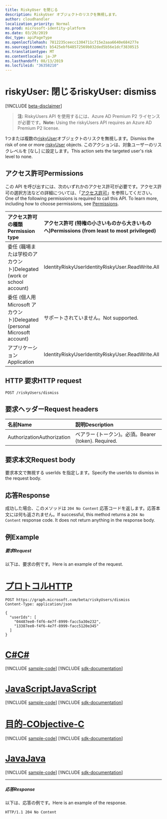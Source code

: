 ```yaml
---
title: RiskyUser を閉じる
description: RiskyUser オブジェクトのリスクを無視します。
author: cloudhandler
localization_priority: Normal
ms.prod: microsoft-identity-platform
ms.date: 03/20/2019
doc_type: apiPageType
ms.openlocfilehash: 7812235ceecc1304711c715e2aaa6640e684277e
ms.sourcegitcommit: b5425ebf648572569b032ded5b56e1dcf3830515
ms.translationtype: MT
ms.contentlocale: ja-JP
ms.lasthandoff: 08/13/2019
ms.locfileid: "36358210"
---
```

# <a name="riskyuser-dismiss"></a><span data-ttu-id="fe648-103">riskyUser: 閉じる</span><span class="sxs-lookup"><span data-stu-id="fe648-103">riskyUser: dismiss</span></span>

[!INCLUDE [beta-disclaimer](../../includes/beta-disclaimer.md)]

><span data-ttu-id="fe648-104">**注:** RiskyUsers API を使用するには、Azure AD Premium P2 ライセンスが必要です。</span><span class="sxs-lookup"><span data-stu-id="fe648-104">**Note:** Using the riskyUsers API requires an Azure AD Premium P2 license.</span></span>

<span data-ttu-id="fe648-105">1つまたは複数の[riskyUser](../resources/riskyuser.md)オブジェクトのリスクを無視します。</span><span class="sxs-lookup"><span data-stu-id="fe648-105">Dismiss the risk of one or more [riskyUser](../resources/riskyuser.md) objects.</span></span> <span data-ttu-id="fe648-106">このアクションは、対象ユーザーのリスクレベルを [なし] に設定します。</span><span class="sxs-lookup"><span data-stu-id="fe648-106">This action sets the targeted user's risk level to none.</span></span>
## <a name="permissions"></a><span data-ttu-id="fe648-107">アクセス許可</span><span class="sxs-lookup"><span data-stu-id="fe648-107">Permissions</span></span>
<span data-ttu-id="fe648-p102">この API を呼び出すには、次のいずれかのアクセス許可が必要です。アクセス許可の選択方法などの詳細については、「[アクセス許可](/graph/permissions-reference)」を参照してください。</span><span class="sxs-lookup"><span data-stu-id="fe648-p102">One of the following permissions is required to call this API. To learn more, including how to choose permissions, see [Permissions](/graph/permissions-reference).</span></span>

|<span data-ttu-id="fe648-110">アクセス許可の種類</span><span class="sxs-lookup"><span data-stu-id="fe648-110">Permission type</span></span>      | <span data-ttu-id="fe648-111">アクセス許可 (特権の小さいものから大きいものへ)</span><span class="sxs-lookup"><span data-stu-id="fe648-111">Permissions (from least to most privileged)</span></span>              |
|:--------------------|:---------------------------------------------------------|
|<span data-ttu-id="fe648-112">委任 (職場または学校のアカウント)</span><span class="sxs-lookup"><span data-stu-id="fe648-112">Delegated (work or school account)</span></span> | <span data-ttu-id="fe648-113">IdentityRiskyUser</span><span class="sxs-lookup"><span data-stu-id="fe648-113">IdentityRiskyUser.ReadWrite.All</span></span>    |
|<span data-ttu-id="fe648-114">委任 (個人用 Microsoft アカウント)</span><span class="sxs-lookup"><span data-stu-id="fe648-114">Delegated (personal Microsoft account)</span></span> | <span data-ttu-id="fe648-115">サポートされていません。</span><span class="sxs-lookup"><span data-stu-id="fe648-115">Not supported.</span></span>    |
|<span data-ttu-id="fe648-116">アプリケーション</span><span class="sxs-lookup"><span data-stu-id="fe648-116">Application</span></span> | <span data-ttu-id="fe648-117">IdentityRiskyUser</span><span class="sxs-lookup"><span data-stu-id="fe648-117">IdentityRiskyUser.ReadWrite.All</span></span> |

## <a name="http-request"></a><span data-ttu-id="fe648-118">HTTP 要求</span><span class="sxs-lookup"><span data-stu-id="fe648-118">HTTP request</span></span>
<!-- { "blockType": "ignored" } -->
```http
POST /riskyUsers/dismiss
```


## <a name="request-headers"></a><span data-ttu-id="fe648-119">要求ヘッダー</span><span class="sxs-lookup"><span data-stu-id="fe648-119">Request headers</span></span>
| <span data-ttu-id="fe648-120">名前</span><span class="sxs-lookup"><span data-stu-id="fe648-120">Name</span></span>      |<span data-ttu-id="fe648-121">説明</span><span class="sxs-lookup"><span data-stu-id="fe648-121">Description</span></span>|
|:----------|:----------|
| <span data-ttu-id="fe648-122">Authorization</span><span class="sxs-lookup"><span data-stu-id="fe648-122">Authorization</span></span>  | <span data-ttu-id="fe648-p103">ベアラー {トークン}。必須。</span><span class="sxs-lookup"><span data-stu-id="fe648-p103">Bearer {token}. Required.</span></span> |

## <a name="request-body"></a><span data-ttu-id="fe648-125">要求本文</span><span class="sxs-lookup"><span data-stu-id="fe648-125">Request body</span></span>
<span data-ttu-id="fe648-126">要求本文で無視する userIds を指定します。</span><span class="sxs-lookup"><span data-stu-id="fe648-126">Specify the userIds to dismiss in the request body.</span></span>

## <a name="response"></a><span data-ttu-id="fe648-127">応答</span><span class="sxs-lookup"><span data-stu-id="fe648-127">Response</span></span>

<span data-ttu-id="fe648-p104">成功した場合、このメソッドは `204 No Content` 応答コードを返します。応答本文には何も返されません。</span><span class="sxs-lookup"><span data-stu-id="fe648-p104">If successful, this method returns a `204 No Content` response code. It does not return anything in the response body.</span></span>
## <a name="example"></a><span data-ttu-id="fe648-130">例</span><span class="sxs-lookup"><span data-stu-id="fe648-130">Example</span></span>
##### <a name="request"></a><span data-ttu-id="fe648-131">要求</span><span class="sxs-lookup"><span data-stu-id="fe648-131">Request</span></span>
<span data-ttu-id="fe648-132">以下は、要求の例です。</span><span class="sxs-lookup"><span data-stu-id="fe648-132">Here is an example of the request.</span></span>

# <a name="httptabhttp"></a>[<span data-ttu-id="fe648-133">プロトコル</span><span class="sxs-lookup"><span data-stu-id="fe648-133">HTTP</span></span>](#tab/http)
<!-- {
  "blockType": "request",
  "name": "dismiss_riskyuser"
}-->
```http
POST https://graph.microsoft.com/beta/riskyUsers/dismiss
Content-Type: application/json

{
  "userIds": [
    "04487ee0-f4f6-4e7f-8999-facc5a30e232",
    "13387ee0-f4f6-4e7f-8999-facc5120e345"
  ]
}
```
# <a name="ctabcsharp"></a>[<span data-ttu-id="fe648-134">C#</span><span class="sxs-lookup"><span data-stu-id="fe648-134">C#</span></span>](#tab/csharp)
[!INCLUDE [sample-code](../includes/snippets/csharp/dismiss-riskyuser-csharp-snippets.md)]
[!INCLUDE [sdk-documentation](../includes/snippets/snippets-sdk-documentation-link.md)]

# <a name="javascripttabjavascript"></a>[<span data-ttu-id="fe648-135">JavaScript</span><span class="sxs-lookup"><span data-stu-id="fe648-135">JavaScript</span></span>](#tab/javascript)
[!INCLUDE [sample-code](../includes/snippets/javascript/dismiss-riskyuser-javascript-snippets.md)]
[!INCLUDE [sdk-documentation](../includes/snippets/snippets-sdk-documentation-link.md)]

# <a name="objective-ctabobjc"></a>[<span data-ttu-id="fe648-136">目的-C</span><span class="sxs-lookup"><span data-stu-id="fe648-136">Objective-C</span></span>](#tab/objc)
[!INCLUDE [sample-code](../includes/snippets/objc/dismiss-riskyuser-objc-snippets.md)]
[!INCLUDE [sdk-documentation](../includes/snippets/snippets-sdk-documentation-link.md)]

# <a name="javatabjava"></a>[<span data-ttu-id="fe648-137">Java</span><span class="sxs-lookup"><span data-stu-id="fe648-137">Java</span></span>](#tab/java)
[!INCLUDE [sample-code](../includes/snippets/java/dismiss-riskyuser-java-snippets.md)]
[!INCLUDE [sdk-documentation](../includes/snippets/snippets-sdk-documentation-link.md)]

---

##### <a name="response"></a><span data-ttu-id="fe648-138">応答</span><span class="sxs-lookup"><span data-stu-id="fe648-138">Response</span></span>
<span data-ttu-id="fe648-139">以下は、応答の例です。</span><span class="sxs-lookup"><span data-stu-id="fe648-139">Here is an example of the response.</span></span>
<!-- {
  "blockType": "response",
  "truncated": true
} -->
```http
HTTP/1.1 204 No Content
```

<!-- uuid: 8fcb5dbc-d5aa-4681-8e31-b001d5168d79
2015-10-25 14:57:30 UTC -->
<!-- {
  "type": "#page.annotation",
  "description": "Dismiss riskyUsers",
  "keywords": "",
  "section": "documentation",
  "tocPath": "",
  "suppressions": [
  ]
}-->
